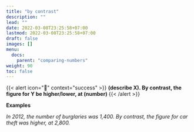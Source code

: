 ```yaml
---
title: "by contrast"
description: ""
lead: ""
date: 2022-03-08T23:25:58+07:00
lastmod: 2022-03-08T23:25:58+07:00
draft: false
images: []
menu:
  docs:
    parent: "comparing-numbers"
weight: 90
toc: false
---
```


{{< alert icon="🌱" context="success" >}}
**(describe X). By contrast, the figure for Y be higher/lower, at (number)**
{{< /alert >}}

**Examples**

_In 2012, the number of burglaries was 1,400. By contrast, the figure for car theft was higher, at 2,800._